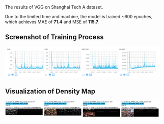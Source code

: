 The results of VGG on Shanghai Tech A dataset.

Due to the limited time and machine, the model is trained ~600 epoches, which achieves MAE of **71.4** and MSE of **115.7**. 

## Screenshot of Training Process

![Detialed infomation during the traning phase.](./img1.png "quantitative-results")

## Visualization of Density Map

![Detialed infomation during the traning phase.](./img2.png "visualization")